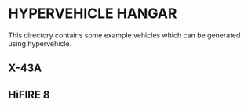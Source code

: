 # HYPERVEHICLE HANGAR

This directory contains some example vehicles which can be generated using hypervehicle.


## X-43A




## HiFIRE 8




